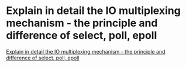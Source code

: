 # Explain in detail the IO multiplexing mechanism - the principle and difference of select, poll, epoll
[Explain in detail the IO multiplexing mechanism - the principle and difference of select, poll, epoll](https://aiwithcloud.com/2022/09/19/explain_in_detail_the_io_multiplexing_mechanism___the_principle_and_difference_of_select_poll_epoll/)